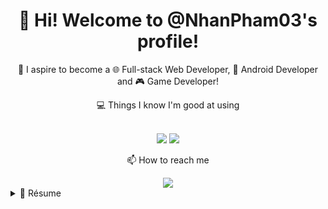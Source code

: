 <h1 align='center'>
    👋 Hi! Welcome to @NhanPham03's profile!
</h1>

<p align='center'>
    🔰 I aspire to become a 🌐 Full-stack Web Developer, 📱 Android Developer and 🎮 Game Developer!
</p>

<div>
    <p align='center'>💻 Things I know I'm good at using</p><br>
    <div align='center'>
        <img src='https://img.shields.io/badge/VSCode-0078D4?style=for-the-badge&logo=visual%20studio%20code&logoColor=white' />
        <img src='https://img.shields.io/badge/TypeScript-007ACC?style=for-the-badge&logo=typescript&logoColor=white' />
    </div>
</div>

<div align='center'>
    <p align='center'>📫 How to reach me</p>
    <a href='mailto:ph.nhan03@gmail.com'>
        <img src='https://img.shields.io/badge/Gmail-D14836?style=for-the-badge&logo=gmail&logoColor=white' />
    </a>
</div>

<details>
    <summary> 📃 Résume</summary>

## Education
- 📚 **Information Technology - Software Engineering**\
📅 2021 - 2025\
📍 **HCMC University of Technology and Education** - Ho Chi Minh, Vietnam

- 📚 **Game Development**\
📅 2022 - On hold\
📎 **Self-taught**

- 📚 **Mobile Development (Android)**\
📅 2023 - Now\
📎 **HCMC University of Technology and Education** - Ho Chi Minh, Vietnam

- 📚 **Web Development**\
📅 2023 - Now\
📎 **Self-taught**

## Experience
🚫 It's empty, for now...

</details>
